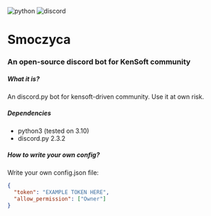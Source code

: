 ![python](https://img.shields.io/badge/Python-FFD43B?style=for-the-badge&logo=python&logoColor=blue)
![discord](https://img.shields.io/badge/Discord-5865F2?style=for-the-badge&logo=discord&logoColor=white)

# Smoczyca
### An open-source discord bot for KenSoft community

##### What it is?
An discord.py bot for kensoft-driven community. Use it at own risk.  

##### Dependencies
* python3 (tested on 3.10)
* discord.py 2.3.2

##### How to write your own config?
Write your own config.json file:
```json
{
  "token": "EXAMPLE TOKEN HERE",
  "allow_permission": ["Owner"]
}
```
